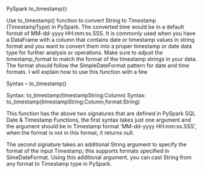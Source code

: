 PySpark to_timestamp():

Use to_timestamp() function to convert String to Timestamp (TimestampType) in PySpark. The converted time would be in a default format of MM-dd-yyyy HH:mm:ss.SSS. It is commonly used when you have a DataFrame with a column that contains date or timestamp values in string format and you want to convert them into a proper timestamp or date data type for further analysis or operations. Make sure to adjust the timestamp_format to match the format of the timestamp strings in your data. The format should follow the SimpleDateFormat pattern for date and time formats. I will explain how to use this function with a few

Syntax – to_timestamp()

Syntax: to_timestamp(timestampString:Column)
Syntax: to_timestamp(timestampString:Column,format:String)

This function has the above two signatures that are defined in PySpark SQL Date & Timestamp Functions, the first syntax takes just one argument and the argument should be in Timestamp format ‘MM-dd-yyyy HH:mm:ss.SSS‘, when the format is not in this format, it returns null.

The second signature takes an additional String argument to specify the format of the input Timestamp; this supports formats specified in SimeDateFormat. Using this additional argument, you can cast String from any format to Timestamp type in PySpark.
